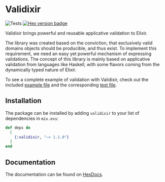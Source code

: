 # Validixir

![Tests](https://github.com/smoes/validixir/actions/workflows/main.yaml/badge.svg)
[![Hex version badge](https://img.shields.io/hexpm/v/validixir.svg)](https://hex.pm/packages/validixir)

Validixir brings powerful and reusable applicative validation to Elixir.

The library was created based on the conviction, that exclusively valid domains objects should be producible, and thus exist.
To implement this requirement, we need an easy yet powerful mechanism of expressing validations. The concept of this library is mainly based on applicative validation from languages like Haskell, with some flavors coming from the dynamically typed nature of Elixir.

To see a complete example of validation with Validixir, check out the included [example file](test/example.exs) and the corresponding [test file](test/validixir_test.exs).

## Installation

The package can be installed by adding `validixir` to your list of dependencies in `mix.exs`:

```elixir
def deps do
  [
    {:validixir, "~> 1.1.0"}
  ]
end
```

## Documentation
The documentation can be found on [HexDocs](https://hexdocs.pm/validixir).
